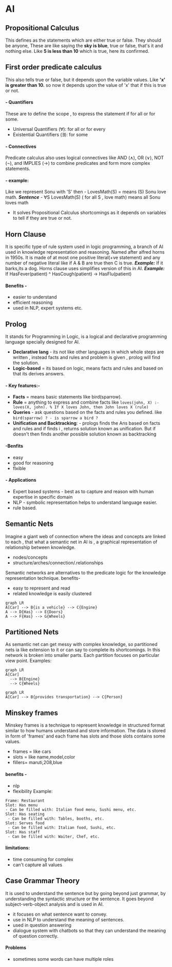 # AI


## Propositional Calculus
This defines as the statements which are either true or false. They should be anyone, These are like saying the **sky is blue**, true or false, that's it and nothing else. Like **5 is less than 10** which is true, here its confirmed.



## First order predicate calculus
This also tells true or false, but it depends upon the variable values. Like **'x' is greater than 10.** so now it depends upon the value of 'x' that if this is true or not. 


#### - Quantifiers 
These are to define the scope , to express the statement if for all or for some.
- Universal Quantifiers (∀): for all or for every
- Existential Quantifiers (∃): for some

#### - Connectives
Predicate calculus also uses logical connectives like AND (∧), OR (∨), NOT (¬), and IMPLIES (→) to combine predicates and form more complex statements.


#### - example:
Like we represent Sonu with 'S' then -
LovesMath(S) = means (S) Sonu love math.
***Sentence*** -  ∀S LovesMath(S)      ( for all S , love math)
means all Sonu loves math

 - It  solves  Propositional Calculus shortcomings as it depends on variables to tell if they are true or not.

## Horn Clause
It is specific type of rule system used in logic programming, a branch of AI used in knowledge representation and reasoning. Named after alfred horns in 1950s.
It is made of at most one positive literal(+ve statement) and any number of negative literal like if A & B are true then C is true.
***Example:*** If it barks,its a dog. Horns clause uses simplifies version of this in AI.
***Example:*** If HasFever(patient) ^ HasCough(patient) -> HasFlu(patient)
#### Benefits -
 - easier to understand
 - efficient reasoning
 - used in NLP, expert systems etc.

## Prolog
It stands for Programming in Logic, is a logical and declarative programming language specially designed for AI.
- **Declarative lang** - its not like other languages in which whole steps are written , instead facts and rules and problem is given , prolog will find the solution.
- **Logic-based** = its based on logic, means facts and rules and based on that its derives answers.
#### - Key features:-
- **Facts** = means basic statements like bird(sparrow).
- **Rule** =  anything to express and combine facts like `loves(john, X) :- loves(X, john). % If X loves John, then John loves X (rule)`
- **Queries** - ask questions based on the facts and rules you defined. like `bird(sparrow) ? - is sparrow a bird ?`
- **Unification and Backtracking**: - prologs finds the Ans based on facts and rules and if finds i , returns solution known as unification. But if doesn't then finds another possible solution known as backtracking
#### -Benfits
- easy
- good for reasoning
- flxible
#### - Applications
- Expert based systems - best as to capture and reason with human expertise in specific domain
- NLP - symbolic representation helps to understand language easier.
- rule based.


## Semantic Nets
Imagine a giant web of connection where the ideas and concepts are linked to each , that what a semantic net in AI is , a graphical representation of relationship between knowledge.
- nodes/concepts
- structure/arches/connection/.relationships

 Semantic networks are alternatives to the predicate logic for the knowledge representation technique.
benefits- 
- easy to represent and read
- related knowledge is easily clustered
```mermaid
graph LR
A[Car] --> B{is a vehicle} --> C{Engine}
A --> D{Has} --> E{Doors}
A --> F{Has} --> G{Wheels}

```

## Partitioned Nets
As semantic net can get messy with complex knowledge, so partitioned nets ia like extension to it or can say to complete its shortcomings.
In this network is broken into smaller parts.
Each partition focuses on particular  view point.
Examples:
```mermaid
graph LR
A[Car]
  --> B{Engine}
  --> C{Wheels}
```

```mermaid
graph LR
A[Car] --> B{provides transportation} --> C{Person}

```


## Minskey frames
Minskey frames is a technique to represent knowledge in structured format similar to how humans understand and store information.
The data is stored in form of 'frames' and each frame has slots and those slots contains some values.
- frames = like cars
- slots = like name,model,color
- fillers= maruti,208,blue

#### benefits - 

- nlp
- flexibility
Example:
```
Frame: Restaurant 
Slot: Has menu 
- Can be filled with: Italian food menu, Sushi menu, etc. 
Slot: Has seating
 - Can be filled with: Tables, booths, etc.
Slot: Serves food
 - Can be filled with: Italian food, Sushi, etc.
Slot: Has staff
 - Can be filled with: Waiter, Chef, etc.
```
#### limitations:
- time consuming for complex
- can't capture all values



## Case Grammar Theory
It is used to understand the sentence but by going beyond just grammar, by understanding the syntactic structure or the sentence. It goes beyond subject-verb-object analysis and is used in AI.
- it focuses on what sentence want to convey.
- use in NLP to understand the meaning of sentences.
- used in question answering
- dialogue system with chatbots so that they can understand the meaning of question correctly.
#### Problems
- sometimes some words can have multiple roles
















